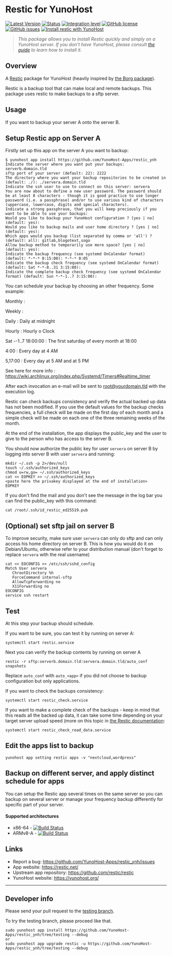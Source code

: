 # Restic for YunoHost

[![Latest Version](https://img.shields.io/badge/version-0.9.6-green.svg?style=flat)](https://github.com/YunoHost-Apps/restic_ynh/releases)
[![Status](https://img.shields.io/badge/status-testing-yellow.svg?style=flat)](https://github.com/YunoHost-Apps/restic_ynh/milestones)
[![Integration level](https://dash.yunohost.org/integration/restic.svg)](https://dash.yunohost.org/appci/app/restic)
[![GitHub license](https://img.shields.io/badge/license-GPLv3-blue.svg?style=flat)](https://raw.githubusercontent.com/YunoHost-Apps/restic_ynh/master/LICENSE)
[![GitHub issues](https://img.shields.io/github/issues/YunoHost-Apps/restic_ynh.svg?style=flat)](https://github.com/YunoHost-Apps/restic_ynh/issues)
[![Install restic with YunoHost](https://install-app.yunohost.org/install-with-yunohost.png)](https://install-app.yunohost.org/?app=restic)

> *This package allows you to install Restic quickly and simply on a YunoHost server.
If you don't have YunoHost, please consult [the guide](https://yunohost.org/#/install) to learn how to install it.*

## Overview

A [Restic](https://restic.net/) package for YunoHost (heavily inspired by [the Borg package](https://github.com/YunoHost-Apps/borg_ynh/)).

Restic is a backup tool that can make local and remote backups.
This package uses restic to make backups to a sftp server.

## Usage

If you want to backup your server A onto the server B.

## Setup Restic app on Server A

Firstly set up this app on the server A you want to backup:

```
$ yunohost app install https://github.com/YunoHost-Apps/restic_ynh
Indicate the server where you want put your backups: serverb.domain.tld
sftp port of your server (default: 22): 2222
The directory where you want your backup repositories to be created in (default: ./): ./servera.domain.tld
Indicate the ssh user to use to connect on this server: servera
You are now about to define a new user password. The password should be at least 8 characters - though it is good practice to use longer password (i.e. a passphrase) and/or to use various kind of characters (uppercase, lowercase, digits and special characters).
Indicate a strong passphrase, that you will keep preciously if you want to be able to use your backups:
Would you like to backup your YunoHost configuration ? [yes | no] (default: yes):
Would you like to backup mails and user home directory ? [yes | no] (default: yes):
Which apps would you backup (list separated by comma or 'all') ? (default: all): gitlab,blogotext,sogo
Allow backup method to temporarily use more space? [yes | no] (default: yes):
Indicate the backup frequency (see systemd OnCalendar format) (default: *-*-* 0:15:00): *-*-* 0:05
Indicate the backup check frequency (see systemd OnCalendar format) (default: Sat *-*-8..31 3:15:00):
Indicate the complete backup check frequency (see systemd OnCalendar format) (default: Sun *-*-1..7 3:15:00):
```

You can schedule your backup by choosing an other frequency. Some example:

Monthly :

Weekly :

Daily : Daily at midnight

Hourly : Hourly o Clock

Sat *-*-1..7 18:00:00 : The first saturday of every month at 18:00

4:00 : Every day at 4 AM

5,17:00 : Every day at 5 AM and at 5 PM

See here for more info : https://wiki.archlinux.org/index.php/Systemd/Timers#Realtime_timer

After each invocation an e-mail will be sent to root@yourdomain.tld with the execution log.

Restic can check backups consistency and verify the actual backed up data has not been modified.
If you use the default values for the backup checks frequencies, a full check will be made on the first day of each month and a simple check will be made on each one of the three remaining weeks of the month.

At the end of the installation, the app displays the public_key and the user to give to the person who has access to the server B.

You should now authorize the public key for user `servera` on server B by logging into server B with user `servera` and running:

```
mkdir ~/.ssh -p 2>/dev/null
touch ~/.ssh/authorized_keys
chmod u=rw,go= ~/.ssh/authorized_keys
cat << EOPKEY >> ~/.ssh/authorized_keys
<paste here the privakey displayed at the end of installation>
EOPKEY
```
If you don't find the mail and you don't see the message in the log bar you can find the public_key with this command:
```
cat /root/.ssh/id_restic_ed25519.pub
```

## (Optional) set sftp jail on server B

To improve security, make sure user `servera` can only do sftp and can only access his home directory on server B.
This is how you would do it on Debian/Ubuntu, otherwise refer to your distribution manual (don't forget to replace `servera` with the real username)

```
cat << EOCONFIG >> /etc/ssh/sshd_config
Match User servera
   ChrootDirectory %h
   ForceCommand internal-sftp
   AllowTcpForwarding no
   X11Forwarding no
EOCONFIG
service ssh restart
```

## Test
At this step your backup should schedule.

If you want to be sure, you can test it by running on server A:
```
systemctl start restic.service
```

Next you can verify the backup contents by running on server A
```
restic -r sftp:serverb.domain.tld:servera.domain.tld/auto_conf snapshots
```

Replace `auto_conf` with `auto_<app>` if you did not choose to backup configuration but only applications.

If you want to check the backups consistency:
```
systemctl start restic_check.service
```

If you want to make a complete check of the backups - keep in mind that this reads all the backed up data, it can take some time depending on your target server upload speed (more on this topic in [the Restic documentation](https://restic.readthedocs.io/en/latest/045_working_with_repos.html#checking-integrity-and-consistency):
```
systemctl start restic_check_read_data.service
```

## Edit the apps list to backup

```
yunohost app setting restic apps -v "nextcloud,wordpress"
```

## Backup on different server, and apply distinct schedule for apps

You can setup the Restic app several times on the same server so you can backup on several server or manage your frequency backup differently for specific part of your server.

#### Supported architectures

* x86-64 - [![Build Status](https://ci-apps.yunohost.org/ci/logs/restic%20%28Apps%29.svg)](https://ci-apps.yunohost.org/ci/apps/restic/)
* ARMv8-A - [![Build Status](https://ci-apps-arm.yunohost.org/ci/logs/restic%20%28Apps%29.svg)](https://ci-apps-arm.yunohost.org/ci/apps/restic/)

## Links

 * Report a bug: https://github.com/YunoHost-Apps/restic_ynh/issues
 * App website: https://restic.net/
 * Upstream app repository: https://github.com/restic/restic
 * YunoHost website: https://yunohost.org/

---

Developer info
----------------

Please send your pull request to the [testing branch](https://github.com/YunoHost-Apps/restic_ynh/tree/testing).

To try the testing branch, please proceed like that.
```
sudo yunohost app install https://github.com/YunoHost-Apps/restic_ynh/tree/testing --debug
or
sudo yunohost app upgrade restic -u https://github.com/YunoHost-Apps/restic_ynh/tree/testing --debug
```

